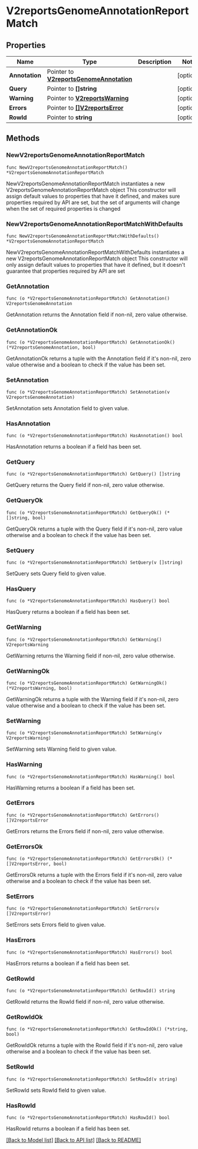 # V2reportsGenomeAnnotationReportMatch

## Properties

Name | Type | Description | Notes
------------ | ------------- | ------------- | -------------
**Annotation** | Pointer to [**V2reportsGenomeAnnotation**](V2reportsGenomeAnnotation.md) |  | [optional] 
**Query** | Pointer to **[]string** |  | [optional] 
**Warning** | Pointer to [**V2reportsWarning**](V2reportsWarning.md) |  | [optional] 
**Errors** | Pointer to [**[]V2reportsError**](V2reportsError.md) |  | [optional] 
**RowId** | Pointer to **string** |  | [optional] 

## Methods

### NewV2reportsGenomeAnnotationReportMatch

`func NewV2reportsGenomeAnnotationReportMatch() *V2reportsGenomeAnnotationReportMatch`

NewV2reportsGenomeAnnotationReportMatch instantiates a new V2reportsGenomeAnnotationReportMatch object
This constructor will assign default values to properties that have it defined,
and makes sure properties required by API are set, but the set of arguments
will change when the set of required properties is changed

### NewV2reportsGenomeAnnotationReportMatchWithDefaults

`func NewV2reportsGenomeAnnotationReportMatchWithDefaults() *V2reportsGenomeAnnotationReportMatch`

NewV2reportsGenomeAnnotationReportMatchWithDefaults instantiates a new V2reportsGenomeAnnotationReportMatch object
This constructor will only assign default values to properties that have it defined,
but it doesn't guarantee that properties required by API are set

### GetAnnotation

`func (o *V2reportsGenomeAnnotationReportMatch) GetAnnotation() V2reportsGenomeAnnotation`

GetAnnotation returns the Annotation field if non-nil, zero value otherwise.

### GetAnnotationOk

`func (o *V2reportsGenomeAnnotationReportMatch) GetAnnotationOk() (*V2reportsGenomeAnnotation, bool)`

GetAnnotationOk returns a tuple with the Annotation field if it's non-nil, zero value otherwise
and a boolean to check if the value has been set.

### SetAnnotation

`func (o *V2reportsGenomeAnnotationReportMatch) SetAnnotation(v V2reportsGenomeAnnotation)`

SetAnnotation sets Annotation field to given value.

### HasAnnotation

`func (o *V2reportsGenomeAnnotationReportMatch) HasAnnotation() bool`

HasAnnotation returns a boolean if a field has been set.

### GetQuery

`func (o *V2reportsGenomeAnnotationReportMatch) GetQuery() []string`

GetQuery returns the Query field if non-nil, zero value otherwise.

### GetQueryOk

`func (o *V2reportsGenomeAnnotationReportMatch) GetQueryOk() (*[]string, bool)`

GetQueryOk returns a tuple with the Query field if it's non-nil, zero value otherwise
and a boolean to check if the value has been set.

### SetQuery

`func (o *V2reportsGenomeAnnotationReportMatch) SetQuery(v []string)`

SetQuery sets Query field to given value.

### HasQuery

`func (o *V2reportsGenomeAnnotationReportMatch) HasQuery() bool`

HasQuery returns a boolean if a field has been set.

### GetWarning

`func (o *V2reportsGenomeAnnotationReportMatch) GetWarning() V2reportsWarning`

GetWarning returns the Warning field if non-nil, zero value otherwise.

### GetWarningOk

`func (o *V2reportsGenomeAnnotationReportMatch) GetWarningOk() (*V2reportsWarning, bool)`

GetWarningOk returns a tuple with the Warning field if it's non-nil, zero value otherwise
and a boolean to check if the value has been set.

### SetWarning

`func (o *V2reportsGenomeAnnotationReportMatch) SetWarning(v V2reportsWarning)`

SetWarning sets Warning field to given value.

### HasWarning

`func (o *V2reportsGenomeAnnotationReportMatch) HasWarning() bool`

HasWarning returns a boolean if a field has been set.

### GetErrors

`func (o *V2reportsGenomeAnnotationReportMatch) GetErrors() []V2reportsError`

GetErrors returns the Errors field if non-nil, zero value otherwise.

### GetErrorsOk

`func (o *V2reportsGenomeAnnotationReportMatch) GetErrorsOk() (*[]V2reportsError, bool)`

GetErrorsOk returns a tuple with the Errors field if it's non-nil, zero value otherwise
and a boolean to check if the value has been set.

### SetErrors

`func (o *V2reportsGenomeAnnotationReportMatch) SetErrors(v []V2reportsError)`

SetErrors sets Errors field to given value.

### HasErrors

`func (o *V2reportsGenomeAnnotationReportMatch) HasErrors() bool`

HasErrors returns a boolean if a field has been set.

### GetRowId

`func (o *V2reportsGenomeAnnotationReportMatch) GetRowId() string`

GetRowId returns the RowId field if non-nil, zero value otherwise.

### GetRowIdOk

`func (o *V2reportsGenomeAnnotationReportMatch) GetRowIdOk() (*string, bool)`

GetRowIdOk returns a tuple with the RowId field if it's non-nil, zero value otherwise
and a boolean to check if the value has been set.

### SetRowId

`func (o *V2reportsGenomeAnnotationReportMatch) SetRowId(v string)`

SetRowId sets RowId field to given value.

### HasRowId

`func (o *V2reportsGenomeAnnotationReportMatch) HasRowId() bool`

HasRowId returns a boolean if a field has been set.


[[Back to Model list]](../README.md#documentation-for-models) [[Back to API list]](../README.md#documentation-for-api-endpoints) [[Back to README]](../README.md)


